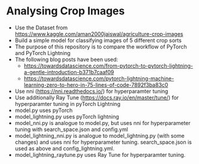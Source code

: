 # Analysing Crop Images

* Use the Dataset from https://www.kaggle.com/aman2000jaiswal/agriculture-crop-images
* Build a simple model for classifying images of 5 different crop sorts
* The purpose of this repository is to compare the workflow of PyTorch and PyTorch Lightning
* The following blog posts have been used:
  * https://towardsdatascience.com/from-pytorch-to-pytorch-lightning-a-gentle-introduction-b371b7caaf09
  * https://towardsdatascience.com/pytorch-lightning-machine-learning-zero-to-hero-in-75-lines-of-code-7892f3ba83c0
* Use nni (https://nni.readthedocs.io/) for hyperparamter tuning
* Use additionally Ray Tune (https://docs.ray.io/en/master/tune/) for hyperparamter tuning in pyTorch Lightning
* model.py uses pyTorch
* model_lightning.py uses pyTorch lightning
* model_nni.py is analogue to model.py, but uses nni for hyperparameter tuning with search_space.json and config.yml
* model_lightning_nni.py is analogue to model_lightning.py (with some changes) and uses nni for hyperparameter tuning. search_space.json is used as above and config_lightning.yml.
* model_lightning_raytune.py uses Ray Tune for hyperparamter tuning.

